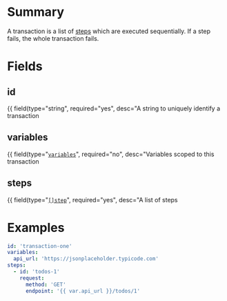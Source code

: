 # Summary

A transaction is a list of [steps](../step) which are executed sequentially. If a step fails, the whole
transaction fails.

# Fields

## id

{{ field(type="string", required="yes", desc="A string to uniquely identify a transaction

## variables

{{ field(type="[`variables`](../variables)", required="no", desc="Variables scoped to this transaction

## steps

{{ field(type="[`[]step`](../step)", required="yes", desc="A list of steps

# Examples

```yaml
id: 'transaction-one'
variables:
  api_url: 'https://jsonplaceholder.typicode.com'
steps:
  - id: 'todos-1'
    request:
      method: 'GET'
      endpoint: '{{ var.api_url }}/todos/1'
```
